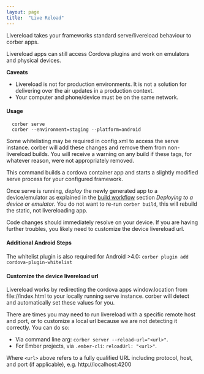 ```yaml
---
layout: page
title:  "Live Reload"
---
```


Livereload takes your frameworks standard serve/livereload behaviour to corber apps.

Livereload apps can still access Cordova plugins and work on emulators and physical devices.

**Caveats**

- Livereload is not for production environments. It is not a solution for delivering over the air updates in a production context.
- Your computer and phone/device must be on the same network.

#### Usage

```
  corber serve
  corber --environment=staging --platform=android
```

Some whitelisting may be required in config.xml to access the serve instance. corber will add these changes and remove them from non-livereload builds. You will receive a warning on any build if these tags, for whatever reason, were not appropriately removed.

This command builds a cordova container app and starts a slightly modified serve process for your configured framework.

Once serve is running, *deploy* the newly generated app to a device/emulator as explained in the [build workflow](/pages/workflow/building) section _Deploying to a device or emulator_. You do not want to re-run `corber build`, this will rebuild the static, not livereloading app.

Code changes should immediately resolve on your device. If you are having further troubles, you likely need to customize the device livereload url.

#### Additional Android Steps

The whitelist plugin is also required for Android >4.0:
`corber plugin add cordova-plugin-whitelist`

#### Customize the device livereload url

Livereload works by redirecting the cordova apps window.location from file://index.html to your locally running serve instance.
corber will detect and automatically set these values for you.

There are times you may need to run livereload with a specific remote host and port, or to customize a local url because we are not detecting it correctly.
You can do so:

- Via command line arg: `corber server --reload-url="<url>"`.
- For Ember projects, via `.ember-cli`: `reloadUrl: "<url>"`.

Where `<url>` above  refers to a fully qualified URL including protocol, host, and port (if applicable), e.g. http://localhost:4200

